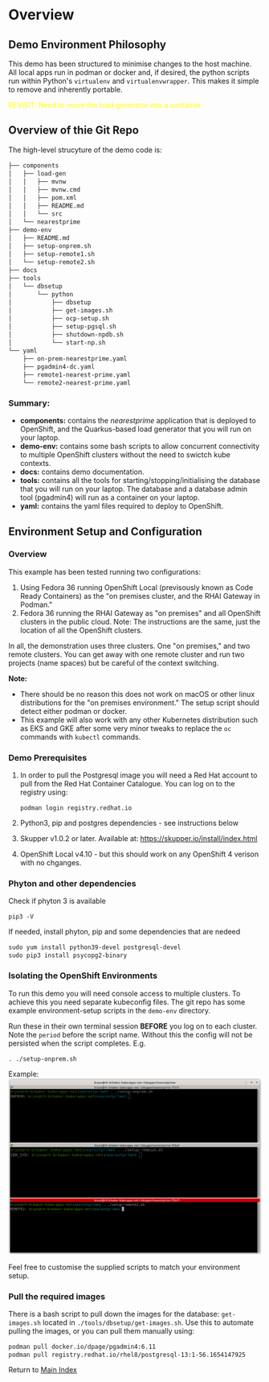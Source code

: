# Overview

## Demo Environment Philosophy
This demo has been structured to minimise changes to the host machine. All local apps run in podman or docker and, if desired, the python scripts run within Python's `virtualenv` and `virtualenvwrapper`. This makes it simple to remove and inherently portable.

<span style="color:yellow">REVISIT: Need to move the load generator into a container. </span>

## Overview of thie Git Repo

The high-level strucyture of the demo code is:
```
├── components
│   ├── load-gen
│   │   ├── mvnw
│   │   ├── mvnw.cmd
│   │   ├── pom.xml
│   │   ├── README.md
│   │   └── src
│   └── nearestprime
├── demo-env
│   ├── README.md
│   ├── setup-onprem.sh
│   ├── setup-remote1.sh
│   └── setup-remote2.sh
├── docs
├── tools
│   └── dbsetup
│       └── python
│           ├── dbsetup
│           ├── get-images.sh
│           ├── ocp-setup.sh
│           ├── setup-pgsql.sh
│           ├── shutdown-npdb.sh
│           └── start-np.sh
└── yaml
    ├── on-prem-nearestprime.yaml
    ├── pgadmin4-dc.yaml
    ├── remote1-nearest-prime.yaml
    └── remote2-nearest-prime.yaml

```
### Summary:
- **components:** contains the *nearestprime* application that is deployed to OpenShift, and the Quarkus-based load generator that you will run on your laptop.
- **demo-env:** contains some bash scripts to allow concurrent connectivity to multiple OpenShift clusters without the need to swictch kube contexts. 
- **docs:** contains demo documentation.
- **tools:** contains all the tools for starting/stopping/initialising the database that you will run on your laptop. The database and a database admin tool (pgadmin4) will run as a container on your laptop.
- **yaml:** contains the yaml files required to deploy to OpenShift.

## Environment Setup and Configuration
### Overview
This example has been tested running two configurations:
1. Using Fedora 36 running OpenShift Local (previsously known as Code Ready Containers) as the "on premises cluster, and the RHAI Gateway in Podman."
2. Fedora 36 running the RHAI Gateway as "on premises" and all OpenShift clusters in the public cloud. Note: The instructions are the same, just the location of all the OpenShift clusters.

In all, the demonstration uses three clusters. One "on premises," and two remote clusters. You can get away with one remote cluster and run two projects (name spaces) but be careful of the context switching.

**Note:**
- There should be no reason this does not work on macOS or other linux distributions for the "on premises environment." The setup script should detect either podman or docker.
- This example will also work with any other Kubernetes distribution such as EKS and GKE after some very minor tweaks to replace the `oc` commands with `kubectl` commands.

### Demo Prerequisites
1. In order to pull the Postgresql image you will need a Red Hat account to pull from the Red Hat Container Catalogue. You can log on to the registry using:

   ```
   podman login registry.redhat.io
   ```

2. Python3, pip and postgres dependencies - see instructions below
3. Skupper v1.0.2 or later. Available at: https://skupper.io/install/index.html
4. OpenShift Local v4.10 - but this should work on any OpenShift 4 verison with no chganges.


### Phyton and other dependencies
Check if phyton 3 is available
```
pip3 -V
```
If needed, install phyton, pip and some dependencies that are nedeed
```
sudo yum install python39-devel postgresql-devel
sudo pip3 install psycopg2-binary
```

### Isolating the OpenShift Environments
To run this demo you will need console access to multiple clusters. To achieve this you need separate kubeconfig files. The git repo has some example environment-setup scripts in the `demo-env` directory.

 Run these in their own terminal session **BEFORE** you log on to each cluster. Note the `period` before the script name. Without this the config will not be persisted when the script completes. E.g.

```
. ./setup-onprem.sh
```

Example:
<img src="./images/kubeconfig.png" alt="drawing" width="800"/>

Feel free to customise the supplied scripts to match your environment setup.


### Pull the required images
There is a bash script to pull down the images for the database: `get-images.sh` located in `./tools/dbsetup/get-images.sh`. Use this to automate pulling the images, or you can pull them manually using:

```
podman pull docker.io/dpage/pgadmin4:6.11
podman pull registry.redhat.io/rhel8/postgresql-13:1-56.1654147925
```

Return to [Main Index](../README.md)
